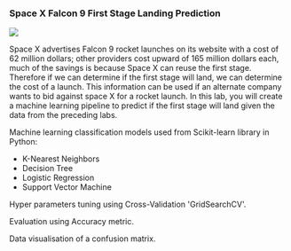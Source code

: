 ### Space X  Falcon 9 First Stage Landing Prediction

![](https://cf-courses-data.s3.us.cloud-object-storage.appdomain.cloud/IBMDeveloperSkillsNetwork-DS0701EN-SkillsNetwork/api/Images/landing_1.gif)

Space X advertises Falcon 9 rocket launches on its website with a cost of 62 million dollars; other providers cost upward of 165 million dollars each, much of the savings is because Space X can reuse the first stage. Therefore if we can determine if the first stage will land, we can determine the cost of a launch. This information can be used if an alternate company wants to bid against space X for a rocket launch.   In this lab, you will create a machine learning pipeline  to predict if the first stage will land given the data from the preceding labs.

Machine learning classification models used from Scikit-learn library in Python:
  - K-Nearest Neighbors
  - Decision Tree
  - Logistic Regression
  - Support Vector Machine

Hyper parameters tuning using Cross-Validation 'GridSearchCV'.

Evaluation using Accuracy metric.

Data visualisation of a confusion matrix.
